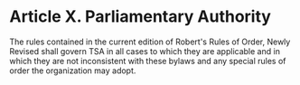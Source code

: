 # Article X. Parliamentary Authority

The rules contained in the current edition of Robert's Rules of Order, Newly Revised shall govern TSA in all cases to which they are applicable and in which they are not inconsistent with these bylaws and any special rules of order the organization may adopt.


